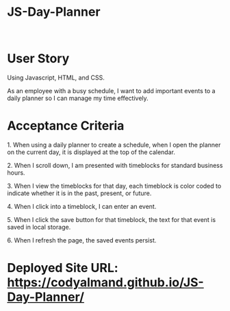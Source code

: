 # JS-Day-Planner
<br>

# User Story
<p>Using Javascript, HTML, and CSS.
<p>As an employee with a busy schedule, I want to add important events to a daily planner so I can manage my time effectively.<p>
  
# Acceptance Criteria
<p>
1. When using a daily planner to create a schedule, when I open the planner on the current day, it is displayed at the top of the calendar.
<p>
2. When I scroll down, I am presented with timeblocks for standard business hours.
<p>
3. When I view the timeblocks for that day, each timeblock is color coded to indicate whether it is in the past, present, or future.
<p>
4. When I click into a timeblock, I can enter an event.
<p>
5. When I click the save button for that timeblock, the text for that event is saved in local storage.
<p>
6. When I refresh the page, the saved events persist.
<p>
  
# Deployed Site URL: https://codyalmand.github.io/JS-Day-Planner/
